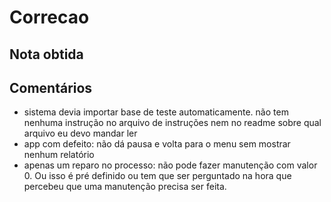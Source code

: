 # Correcao

## Nota obtida

## Comentários

  - sistema devia importar base de teste automaticamente. não tem nenhuma instrução no arquivo de instruções nem no readme sobre qual arquivo eu devo mandar ler
  - app com defeito: não dá pausa e volta para o menu sem mostrar nenhum relatório
  - apenas um reparo no processo: não pode fazer manutenção com valor 0. Ou isso é pré definido ou tem que ser perguntado na hora que percebeu que uma manutenção precisa ser feita.